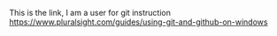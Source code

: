 This is the link, I am a user for git instruction
https://www.pluralsight.com/guides/using-git-and-github-on-windows
